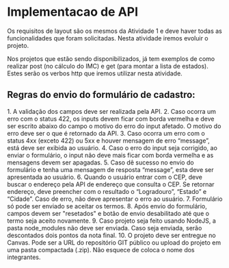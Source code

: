 <h1>Implementacao de API</h1>

Os requisitos de layout são os mesmos da Atividade 1 e deve haver todas as funcionalidades que foram solicitadas. Nesta atividade iremos evoluir o projeto.

Nos projetos que estão sendo disponibilizados, já tem exemplos de como realizar post (no cálculo do IMC) e get (para montar a lista de estados). Estes serão os verbos http que iremos utilizar nesta atividade.

<h2>Regras do envio do formulário de cadastro:</h2>
1. A validação dos campos deve ser realizada pela API.
2. Caso ocorra um erro com o status 422, os inputs devem ficar com borda vermelha e deve ser escrito abaixo do campo o motivo do erro do input afetado. O motivo do erro deve ser o que é retornado da API.
3. Caso ocorra um erro com o status 4xx (exceto 422) ou 5xx e houver mensagem de erro “message”, está deve ser exibida ao usuário.
4. Caso o erro do input seja corrigido, ao enviar o formulário, o input não deve mais ficar com borda vermelha e as mensagens devem ser apagadas.
5. Caso dê sucesso no envio do formulário e tenha uma mensagem de resposta “message”, esta deve ser apresentada ao usuário.
6. Quando o usuário entrar com o CEP, deve buscar o endereço pela API de endereço que consulta o CEP. Se retornar endereço, deve preencher com o resultado o “Logradouro”, “Estado” e “Cidade”. Caso de erro, não deve apresentar o erro ao usuário.
7. Formulário só pode ser enviado se aceitar os termos.
8. Após envio do formulário, campos devem ser "resetados" e botão de envio desabilitado até que o termo seja aceito novamente.
9. Caso projeto seja feito usando NodeJS, a pasta node_modules não deve ser enviada. Caso seja enviada, serão descontados dois pontos da nota final.
10. O projeto deve ser entregue no Canvas. Pode ser a URL do repositório GIT público ou upload do projeto em uma pasta compactada (.zip). Não esquece de coloca o nome dos integrantes.
